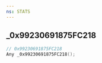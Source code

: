```yaml
---
ns: STATS
---
```

## _0x99230691875FC218

```c
// 0x99230691875FC218
Any _0x99230691875FC218();
```

